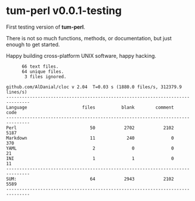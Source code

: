 # tum-perl v0.0.1-testing

First testing version of **tum-perl**.

There is not so much functions, methods, or documentation,
but just enough to get started. 

Happy building cross-platform UNIX software, happy hacking.

```text
      66 text files.
      64 unique files.                              
       3 files ignored.

github.com/AlDanial/cloc v 2.04  T=0.03 s (1880.0 files/s, 312379.9 lines/s)
-------------------------------------------------------------------------------
Language                     files          blank        comment           code
-------------------------------------------------------------------------------
Perl                            50           2702           2102           5187
Markdown                        11            240              0            370
YAML                             2              0              0             21
INI                              1              1              0             11
-------------------------------------------------------------------------------
SUM:                            64           2943           2102           5589
-------------------------------------------------------------------------------
```


